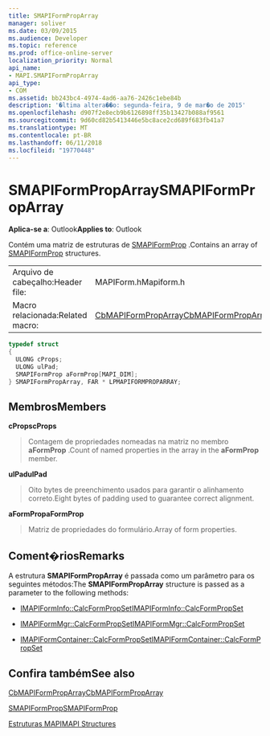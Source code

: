 ```yaml
---
title: SMAPIFormPropArray
manager: soliver
ms.date: 03/09/2015
ms.audience: Developer
ms.topic: reference
ms.prod: office-online-server
localization_priority: Normal
api_name:
- MAPI.SMAPIFormPropArray
api_type:
- COM
ms.assetid: bb243bc4-4974-4ad6-aa76-2426c1ebe84b
description: '�ltima altera��o: segunda-feira, 9 de mar�o de 2015'
ms.openlocfilehash: d907f2e8ecb9b6126898ff35b13427b088af9561
ms.sourcegitcommit: 9d60cd82b5413446e5bc8ace2cd689f683fb41a7
ms.translationtype: MT
ms.contentlocale: pt-BR
ms.lasthandoff: 06/11/2018
ms.locfileid: "19770448"
---
```

# <a name="smapiformproparray"></a><span data-ttu-id="c0c29-103">SMAPIFormPropArray</span><span class="sxs-lookup"><span data-stu-id="c0c29-103">SMAPIFormPropArray</span></span>

  
  
<span data-ttu-id="c0c29-104">**Aplica-se a**: Outlook</span><span class="sxs-lookup"><span data-stu-id="c0c29-104">**Applies to**: Outlook</span></span> 
  
<span data-ttu-id="c0c29-105">Contém uma matriz de estruturas de [SMAPIFormProp](smapiformprop.md) .</span><span class="sxs-lookup"><span data-stu-id="c0c29-105">Contains an array of [SMAPIFormProp](smapiformprop.md) structures.</span></span> 
  
|||
|:-----|:-----|
|<span data-ttu-id="c0c29-106">Arquivo de cabeçalho:</span><span class="sxs-lookup"><span data-stu-id="c0c29-106">Header file:</span></span>  <br/> |<span data-ttu-id="c0c29-107">MAPIForm.h</span><span class="sxs-lookup"><span data-stu-id="c0c29-107">Mapiform.h</span></span>  <br/> |
|<span data-ttu-id="c0c29-108">Macro relacionada:</span><span class="sxs-lookup"><span data-stu-id="c0c29-108">Related macro:</span></span>  <br/> |[<span data-ttu-id="c0c29-109">CbMAPIFormPropArray</span><span class="sxs-lookup"><span data-stu-id="c0c29-109">CbMAPIFormPropArray</span></span>](cbmapiformproparray.md) <br/> |
   
```cpp
typedef struct
{
  ULONG cProps;
  ULONG ulPad;
  SMAPIFormProp aFormProp[MAPI_DIM];
} SMAPIFormPropArray, FAR * LPMAPIFORMPROPARRAY;

```

## <a name="members"></a><span data-ttu-id="c0c29-110">Membros</span><span class="sxs-lookup"><span data-stu-id="c0c29-110">Members</span></span>

 <span data-ttu-id="c0c29-111">**cProps**</span><span class="sxs-lookup"><span data-stu-id="c0c29-111">**cProps**</span></span>
  
> <span data-ttu-id="c0c29-112">Contagem de propriedades nomeadas na matriz no membro **aFormProp** .</span><span class="sxs-lookup"><span data-stu-id="c0c29-112">Count of named properties in the array in the **aFormProp** member.</span></span> 
    
 <span data-ttu-id="c0c29-113">**ulPad**</span><span class="sxs-lookup"><span data-stu-id="c0c29-113">**ulPad**</span></span>
  
>  <span data-ttu-id="c0c29-114">Oito bytes de preenchimento usados para garantir o alinhamento correto.</span><span class="sxs-lookup"><span data-stu-id="c0c29-114">Eight bytes of padding used to guarantee correct alignment.</span></span> 
    
 <span data-ttu-id="c0c29-115">**aFormProp**</span><span class="sxs-lookup"><span data-stu-id="c0c29-115">**aFormProp**</span></span>
  
> <span data-ttu-id="c0c29-116">Matriz de propriedades do formulário.</span><span class="sxs-lookup"><span data-stu-id="c0c29-116">Array of form properties.</span></span>
    
## <a name="remarks"></a><span data-ttu-id="c0c29-117">Coment�rios</span><span class="sxs-lookup"><span data-stu-id="c0c29-117">Remarks</span></span>

<span data-ttu-id="c0c29-118">A estrutura **SMAPIFormPropArray** é passada como um parâmetro para os seguintes métodos:</span><span class="sxs-lookup"><span data-stu-id="c0c29-118">The **SMAPIFormPropArray** structure is passed as a parameter to the following methods:</span></span> 
  
- [<span data-ttu-id="c0c29-119">IMAPIFormInfo::CalcFormPropSet</span><span class="sxs-lookup"><span data-stu-id="c0c29-119">IMAPIFormInfo::CalcFormPropSet</span></span>](imapiforminfo-calcformpropset.md)
    
- [<span data-ttu-id="c0c29-120">IMAPIFormMgr::CalcFormPropSet</span><span class="sxs-lookup"><span data-stu-id="c0c29-120">IMAPIFormMgr::CalcFormPropSet</span></span>](imapiformmgr-calcformpropset.md)
    
- [<span data-ttu-id="c0c29-121">IMAPIFormContainer::CalcFormPropSet</span><span class="sxs-lookup"><span data-stu-id="c0c29-121">IMAPIFormContainer::CalcFormPropSet</span></span>](imapiformcontainer-calcformpropset.md)
    
## <a name="see-also"></a><span data-ttu-id="c0c29-122">Confira também</span><span class="sxs-lookup"><span data-stu-id="c0c29-122">See also</span></span>



[<span data-ttu-id="c0c29-123">CbMAPIFormPropArray</span><span class="sxs-lookup"><span data-stu-id="c0c29-123">CbMAPIFormPropArray</span></span>](cbmapiformproparray.md)
  
[<span data-ttu-id="c0c29-124">SMAPIFormProp</span><span class="sxs-lookup"><span data-stu-id="c0c29-124">SMAPIFormProp</span></span>](smapiformprop.md)


[<span data-ttu-id="c0c29-125">Estruturas MAPI</span><span class="sxs-lookup"><span data-stu-id="c0c29-125">MAPI Structures</span></span>](mapi-structures.md)

